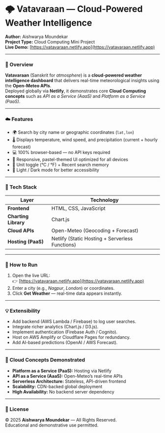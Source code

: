 # 🌩️ Vatavaraan — Cloud-Powered Weather Intelligence

**Author:** Aishwarya Moundekar  
**Project Type:** Cloud Computing Mini Project  
**Live Demo:** [https://vatavaraan.netlify.app](https://vatavaraan.netlify.app)

---

### 🧭 Overview
**Vatavaraan** (Sanskrit for *atmosphere*) is a **cloud-powered weather intelligence dashboard** that delivers real-time meteorological insights using the **Open-Meteo APIs**.  
Deployed globally via **Netlify**, it demonstrates core **Cloud Computing concepts** such as *API as a Service (AaaS)* and *Platform as a Service (PaaS)*.

---

### ☁️ Features
- 🌍 Search by city name or geographic coordinates (`lat,lon`)  
- 🌡️ Displays temperature, wind speed, and precipitation (current + hourly forecast)  
- 💻 100% browser-based — no API keys required  
- 📱 Responsive, pastel-themed UI optimized for all devices  
- 🔁 Unit toggle (°C / °F) + Recent search memory  
- 🌙 Light / Dark mode for better accessibility  

---

### 🔧 Tech Stack
| Layer | Technology |
|-------|-------------|
| **Frontend** | HTML, CSS, JavaScript |
| **Charting Library** | Chart.js |
| **Cloud APIs** | Open-Meteo (Geocoding + Forecast) |
| **Hosting (PaaS)** | Netlify (Static Hosting + Serverless Functions) |

---

### 🚀 How to Run
1. Open the live URL:  
   👉 [https://vatavaraan.netlify.app](https://vatavaraan.netlify.app)
2. Enter a city (e.g., *Nagpur*, *London*) or coordinates.
3. Click **Get Weather** — real-time data appears instantly.

---

### 💡 Extensibility
- Add backend (AWS Lambda / Firebase) to log user searches.  
- Integrate richer analytics (Chart.js / D3.js).  
- Implement authentication (Firebase Auth / Cognito).  
- Host on AWS Amplify or Cloudflare Pages for redundancy.  
- Add AI-based predictions (OpenAI / AWS Forecast).  

---

### 🧩 Cloud Concepts Demonstrated
- **Platform as a Service (PaaS):** Hosting via Netlify  
- **API as a Service (AaaS):** Open-Meteo’s real-time APIs  
- **Serverless Architecture:** Stateless, API-driven frontend  
- **Scalability:** CDN-backed global deployment  
- **High Availability:** No backend server dependency  

---

### 📜 License
© 2025 **Aishwarya Moundekar** — All Rights Reserved.  
Educational and demonstrative use permitted.
